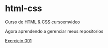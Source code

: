 # html-css
 Curso de HTML & CSS cursoemvideo

 Agora aprendendo a gerenciar meus repositorios
 
 <a href="https://lilvinnuhetero.github.io/html-css/exercicios/modulo01/ex001/index.html">Exercicio 001</a>
